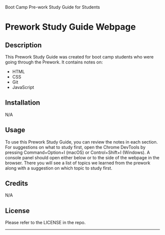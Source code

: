 Boot Camp Pre-work Study Guide for Students
# Prework Study Guide Webpage

## Description

This Prework Study Guide was created for boot camp students who were going through the Prework. It contains notes on:

- HTML
- CSS
- Git 
- JavaScript

## Installation

N/A


## Usage

To use this Prework Study Guide, you can review the notes in each section. For suggestions on what to study first, open the Chrome DevTools by pressing Command+Option+I (macOS) or Control+Shift+I (Windows). A console panel should open either below or to the side of the webpage in the browser. There you will see a list of topics we learned from the prework along with a suggestion on which topic to study first.


## Credits

N/A

## License

Please refer to the LICENSE in the repo.

---